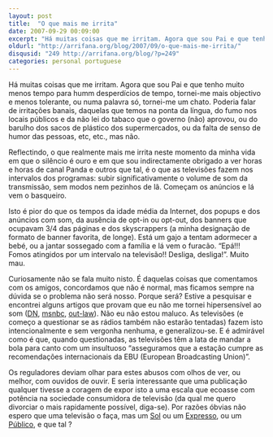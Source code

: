 ```yaml
---
layout: post
title:  "O que mais me irrita"
date: 2007-09-29 00:09:00
excerpt: "Há muitas coisas que me irritam. Agora que sou Pai e que tenho muito menos tempo para humm desperdícios de tempo, tornei-me  mais objectivo e menos tolerante, ou numa palavra só, tornei-me um chato. Poderia falar de irritações banais, daquelas que temos na ponta da língua, do fumo nos locais públicos e da não lei do tabaco que o governo (não) aprovou, ou do barulho dos sacos de plástico dos supermercados, ou da falta de senso de humor das pessoas, etc, etc., mas não."
oldurl: "http://arrifana.org/blog/2007/09/o-que-mais-me-irrita/"
disqusid: "249 http://arrifana.org/blog/?p=249"
categories: personal portuguese
---
```


Há muitas coisas que me irritam. Agora que sou Pai e que tenho muito menos tempo para humm desperdícios de tempo, tornei-me  mais objectivo e menos tolerante, ou numa palavra só, tornei-me um chato. Poderia falar de irritações banais, daquelas que temos na ponta da língua, do fumo nos locais públicos e da não lei do tabaco que o governo (não) aprovou, ou do barulho dos sacos de plástico dos supermercados, ou da falta de senso de humor das pessoas, etc, etc., mas não.

Reflectindo, o que realmente mais me irrita neste momento da minha vida em que o silêncio é ouro e em que sou indirectamente obrigado a ver horas e horas de canal Panda e outros que tal, é o que as televisões fazem nos intervalos dos programas: subir significativamente o volume de som da transmissão, sem modos nem pezinhos de lã. Começam os anúncios e lá vem o basqueiro.

Isto é pior do que os tempos da idade média da Internet, dos popups e dos anúncios com som, da ausência de opt-in ou opt-out, dos banners que ocupavam 3/4 das páginas e dos skyscrappers (a minha designação de formato de banner favorita, de longe). Está um gajo a tentam adormecer a bebé, ou a jantar sossegado com a família e lá vem o furacão. “Epá!!! Fomos atingidos por um intervalo na televisão!! Desliga, desliga!”. Muito mau.

Curiosamente não se fala muito nisto. É daquelas coisas que comentamos com os amigos, concordamos que não é normal, mas ficamos sempre na dúvida se o problema não será nosso. Porque será? Estive a pesquisar e encontrei alguns artigos que provam que eu não me tornei hipersensível ao som ([DN][1], [msnbc][2], [out-law][3]). Não eu não estou maluco. As televisões (e começo a questionar se as rádios também não estarão tentadas) fazem isto intencionalmente e sem vergonha nenhuma, e generalizou-se. E é admirável como é que, quando questionadas, as televisões têm a lata de mandar a bola para canto com um insultuoso “asseguramos que a estação cumpre as recomendações internacionais da EBU (European Broadcasting Union)”.

Os reguladores deviam olhar para estes abusos com olhos de ver, ou melhor, com ouvidos de ouvir. E seria interessante que uma publicação qualquer tivesse a coragem de expor isto a uma escala que ecoasse com potência na sociedade consumidora de televisão (da qual me quero divorciar o mais rapidamente possível, diga-se). Por razões óbvias não espero que uma televisão o faça, mas um [Sol][4] ou um [Expresso][5], ou um [Público][6], e que tal ?

[1]: http://dn.sapo.pt/2006/06/03/media/televisoes_gritam_a_publicidade_inte.html
[2]: http://www.msnbc.msn.com/id/17229281/
[3]: http://www.out-law.com/page-8114
[4]: http://sol.sapo.pt/
[5]: http://expresso.pt/
[6]: http://www.publico.pt
